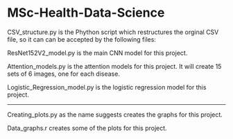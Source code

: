 # MSc-Health-Data-Science

CSV_structure.py is the Phython script which restructures the orginal CSV file, so it can can be accepted by the following files:

ResNet152V2_model.py is the main CNN model for this project.

Attention_models.py is the attention models for this project. It will create 15 sets of 6 images, one for each disease.

Logistic_Regression_model.py is the logistic regression model for this project.



--------------------------------------------------------------------------------------------------------------------------------------

Creating_plots.py as the name suggests creates the graphs for this project. 

Data_graphs.r creates some of the plots for this project.


